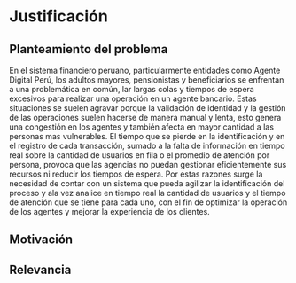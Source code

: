 # Justificación

## Planteamiento del problema
En el sistema financiero peruano, particularmente entidades como Agente Digital Perú, los adultos mayores, pensionistas y beneficiarios se enfrentan a una problemática en común, lar largas colas y tiempos de espera excesivos para realizar una operación en un agente bancario. Estas situaciones se suelen agravar porque la validación de identidad y la gestión de las operaciones suelen hacerse de manera manual y lenta, esto genera una congestión en los agentes y también afecta en mayor cantidad a las personas mas vulnerables. El tiempo que se pierde en la identificación y en el registro de cada transacción, sumado a la falta de información en tiempo real sobre la cantidad de usuarios en fila o el promedio de atención por persona, provoca que las agencias no puedan gestionar eficientemente sus recursos ni reducir los tiempos de espera. Por estas razones surge la necesidad de contar con un sistema que pueda agilizar la identificación del proceso y ala vez analice en tiempo real la cantidad de usuarios y el tiempo de atención que se tiene para cada uno, con el fin de optimizar la operación de los agentes y mejorar la experiencia de los clientes.
## Motivación

## Relevancia
